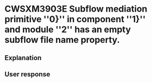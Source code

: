 # CWSXM3903E Subflow mediation primitive ''0}'' in component ''1}'' and module ''2'' has an empty subflow file name property.

## Explanation

## User response